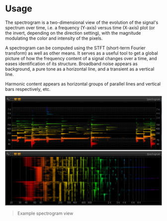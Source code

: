 # Usage
The spectrogram is a two-dimensional view of the evolution of the signal's spectrum over time, i.e. a frequency (Y-axis) versus time (X-axis) plot (or the invert, depending on the direction setting), with the magnitude modulating the color and intensity of the pixels.

A spectrogram can be computed using the STFT (short-term Fourier transform) as well as other means.
It serves as a useful tool to get a global picture of how the frequency content of a signal changes over a time, and eases identification of its structure.
Broadband noise appears as background, a pure tone as a horizontal line, and a transient as a vertical line.

Harmonic content appears as horizontal groups of parallel lines and vertical bars respectively, etc.

![](include/SpectrogramView.png)
![](include/SpectrogramView2.png)

> Example spectrogram view

<!-- ALLVERSIONS-->
